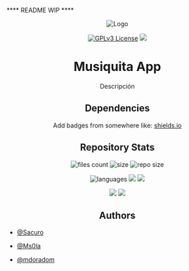 **** README WIP ****

<div align="center">

  ![Logo]()

  [![GPLv3 License](https://img.shields.io/badge/License-GPL%20v3-yellow.svg?style=for-the-badge&logo=appveyor)](https://opensource.org/licenses/)
  ![](https://img.shields.io/twitter/follow/AppMusiquita?style=for-the-badge&logo=twitter&color=ff69b4)
  
  # Musiquita App

  Descripción
  
  ## Dependencies
  
  Add badges from somewhere like: [shields.io](https://shields.io/)

  ## Repository Stats
  
  ![files count](https://img.shields.io/github/directory-file-count/mdoradom/MusiquitaApp) ![size](https://img.shields.io/github/languages/code-size/mdoradom/MusiquitaApp) ![repo size](https://img.shields.io/github/repo-size/mdoradom/MusiquitaApp)
  
  ![languages](https://img.shields.io/github/languages/count/mdoradom/MusiquitaApp) ![](https://img.shields.io/github/contributors/mdoradom/MusiquitaApp) ![](https://img.shields.io/github/last-commit/mdoradom/MusiquitaApp)
  
  ![](https://img.shields.io/github/stars/mdoradom/MusiquitaApp?style=social) ![](https://img.shields.io/github/watchers/mdoradom/MusiquitaApp?style=social)
  
  ## Authors
  
</div>  

- [@Sacuro](https://www.github.com/Sacuro)

- [@Ms0la](https://www.github.com/Ms0la)

- [@mdoradom](https://www.github.com/mdoradom)
